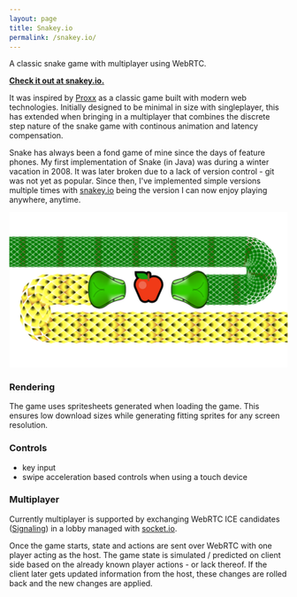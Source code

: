 ```yaml
---
layout: page
title: Snakey.io
permalink: /snakey.io/
---
```


A classic snake game with multiplayer using WebRTC.

<a href="https://snakey.io" target="_blank">**Check it out at snakey.io.**</a>

It was inspired by [Proxx](https://github.com/GoogleChromeLabs/proxx) as a classic game built with modern web technologies. Initially designed to be minimal in size with singleplayer, this has extended when bringing in a multiplayer that combines the discrete step nature of the snake game with continous animation and latency compensation.


Snake has always been a fond game of mine since the days of feature phones. My first implementation of Snake (in Java) was during a winter vacation in 2008. It was later broken due to a lack of version control - git was not yet as popular. Since then, I've implemented simple versions multiple times with [snakey.io](https://snakey.io) being the version I can now enjoy playing anywhere, anytime.


![Two snakes moving towards an apple in the center](/images/snake-banner.png)

### Rendering

The game uses spritesheets generated when loading the game. This ensures low download sizes while generating fitting sprites for any screen resolution.

### Controls

- key input
- swipe acceleration based controls when using a touch device

### Multiplayer

Currently multiplayer is supported by exchanging WebRTC ICE candidates ([Signaling](https://developer.mozilla.org/en-US/docs/Web/API/WebRTC_API/Connectivity#signaling)) in a lobby managed with [socket.io](https://socket.io/).

Once the game starts, state and actions are sent over WebRTC with one player acting as the host. The game state is simulated / predicted on client side based on the already known player actions - or lack thereof. If the client later gets updated information from the host, these changes are rolled back and the new changes are applied.
